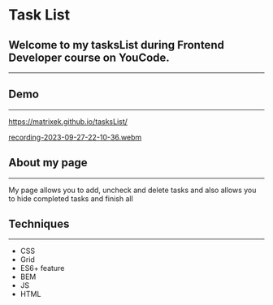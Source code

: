 # Task List
## Welcome to my tasksList during Frontend Developer course on YouCode. 
---
## Demo
---
https://matrixek.github.io/tasksList/

[recording-2023-09-27-22-10-36.webm](https://github.com/Matrixek/tasksList/assets/123593832/0fad9b5d-1cb4-4e52-81f3-452560a10e49)



## About my page
---
My  page allows you to add, uncheck and delete tasks and also allows you to hide completed tasks and finish all
## Techniques
---
- CSS
- Grid
- ES6+ feature
- BEM
- JS
- HTML
